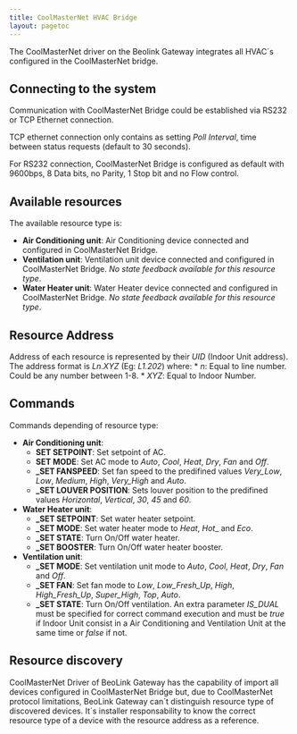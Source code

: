 ```yaml
---
title: CoolMasterNet HVAC Bridge
layout: pagetoc
---
```


The CoolMasterNet driver on the Beolink Gateway integrates all HVAC´s configured in the CoolMasterNet bridge. 

Connecting to the system
-------------------------
Communication with CoolMasterNet Bridge could be established via RS232 or TCP Ethernet connection. 

TCP ethernet connection only contains as setting _Poll Interval_, time between status requests (default to 30 seconds).

For RS232 connection, CoolMasterNet Bridge is configured as default with 9600bps, 8 Data bits, no Parity, 1 Stop bit and no Flow control.  

Available resources
-------------------------
The available resource type is:
* **Air Conditioning unit**: Air Conditioning device connected and configured in CoolMasterNet Bridge.
* **Ventilation unit**: Ventilation unit device connected and configured in CoolMasterNet Bridge. _No state feedback available for this resource type_.
* **Water Heater unit**: Water Heater device connected and configured in CoolMasterNet Bridge. _No state feedback available for this resource type_.

Resource Address
-------------------
Address of each resource is represented by their _UID_ (Indoor Unit address). The address format is _Ln.XYZ_ (Eg: _L1.202_) where:
    * _n_: Equal to line number. Could be any number between 1-8.
    * _XYZ_: Equal to Indoor Number.

Commands
---------
Commands depending of resource type:
* **Air Conditioning unit**:
  - **SET SETPOINT**: Set setpoint of AC.
  - **SET MODE**: Set AC mode to _Auto_, _Cool_, _Heat_, _Dry_, _Fan_ and _Off_.
  - **\_SET FANSPEED**: Set fan speed to the predifined values _Very\_Low_, _Low_, _Medium_, _High_, _Very\_High_ and _Auto_.
  - **\_SET LOUVER POSITION**: Sets louver position to the predifined values _Horizontal_, _Vertical_, _30_, _45_ and _60_.
* **Water Heater unit**:
  - **\_SET SETPOINT**: Set water heater setpoint.
  - **\_SET MODE**: Set water heater mode to _Heat_, _Hot__ and _Eco_.
  - **\_SET STATE**: Turn On/Off water heater.
  - **\_SET BOOSTER**: Turn On/Off water heater booster.
* **Ventilation unit**:
  - **\_SET MODE**: Set ventilation unit mode to _Auto_, _Cool_, _Heat_, _Dry_, _Fan_ and _Off_.
  - **\_SET FAN**: Set fan mode to _Low_, _Low\_Fresh\_Up_, _High_, _High\_Fresh\_Up_, _Super\_High_, _Top_, _Auto_.
  - **\_SET STATE**: Turn On/Off ventilation. An extra parameter _IS\_DUAL_ must be specified for correct command execution and must be _true_ if Indoor Unit consist in a Air Conditioning and Ventilation Unit at the same time or _false_ if not.

Resource discovery
------------------
CoolMasterNet Driver of BeoLink Gateway has the capability of import all devices configured in CoolMasterNet Bridge but, due to CoolMasterNet protocol limitations, BeoLink Gateway can´t distinguish resource type of discovered devices. It´s installer responsability to know the correct resource type of a device with the resource address as a reference.
